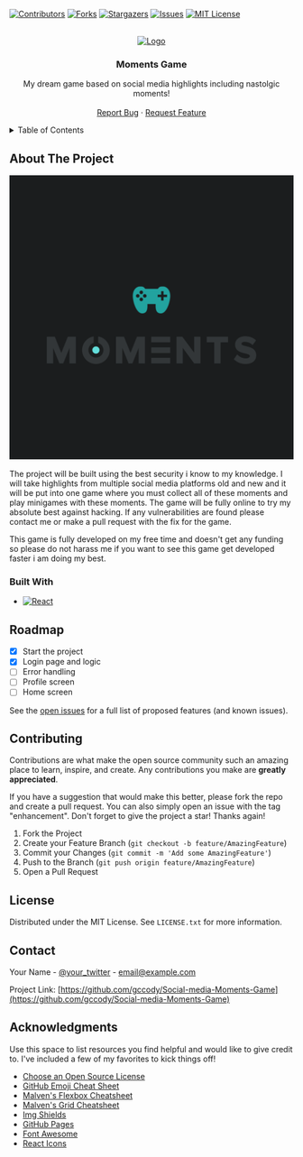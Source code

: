 [![Contributors][contributors-shield]][contributors-url]
[![Forks][forks-shield]][forks-url]
[![Stargazers][stars-shield]][stars-url]
[![Issues][issues-shield]][issues-url]
[![MIT License][license-shield]][license-url]



<!-- PROJECT LOGO -->
<br />
<div align="center">
  <a href="https://github.com/gccody/Social-media-Moments-Game">
    <img src="ExpoGame/src/assets/icon.png" alt="Logo" width="80" height="80">
  </a>

  <h3 align="center">Moments Game</h3>

  <p align="center">
    My dream game based on social media highlights including nastolgic moments!
    <br />
    <br />
    <a href="https://github.com/gccody/Social-media-Moments-Game/issues">Report Bug</a>
    ·
    <a href="https://github.com/gccody/Social-media-Moments-Game/issues">Request Feature</a>
  </p>
</div>



<!-- TABLE OF CONTENTS -->
<details>
  <summary>Table of Contents</summary>
  <ol>
    <li>
      <a href="#about-the-project">About The Project</a>
      <ul>
        <li><a href="#built-with">Built With</a></li>
      </ul>
    </li>
    <li>
      <a href="#getting-started">Getting Started</a>
      <ul>
        <li><a href="#prerequisites">Prerequisites</a></li>
        <li><a href="#installation">Installation</a></li>
      </ul>
    </li>
    <li><a href="#usage">Usage</a></li>
    <li><a href="#roadmap">Roadmap</a></li>
    <li><a href="#contributing">Contributing</a></li>
    <li><a href="#license">License</a></li>
    <li><a href="#contact">Contact</a></li>
    <li><a href="#acknowledgments">Acknowledgments</a></li>
  </ol>
</details>



<!-- ABOUT THE PROJECT -->
## About The Project

[![Product Name Screen Shot][product-screenshot]](https://example.com)

The project will be built using the best security i know to my knowledge. I will take highlights from multiple social media platforms old and new and it will be put into one game where you must collect all of these moments and play minigames with these moments. The game will be fully online to try my absolute best against hacking. If any vulnerabilities are found please contact me or make a pull request with the fix for the game.

This game is fully developed on my free time and doesn't get any funding so please do not harass me if you want to see this game get developed faster i am doing my best.



### Built With

* [![React][React.js]][React-url]

<!-- ROADMAP -->
## Roadmap

- [x] Start the project
- [x] Login page and logic
- [ ] Error handling
- [ ] Profile screen
- [ ] Home screen

See the [open issues](https://github.com/gccody/Social-media-Moments-Game/issues) for a full list of proposed features (and known issues).



<!-- CONTRIBUTING -->
## Contributing

Contributions are what make the open source community such an amazing place to learn, inspire, and create. Any contributions you make are **greatly appreciated**.

If you have a suggestion that would make this better, please fork the repo and create a pull request. You can also simply open an issue with the tag "enhancement".
Don't forget to give the project a star! Thanks again!

1. Fork the Project
2. Create your Feature Branch (`git checkout -b feature/AmazingFeature`)
3. Commit your Changes (`git commit -m 'Add some AmazingFeature'`)
4. Push to the Branch (`git push origin feature/AmazingFeature`)
5. Open a Pull Request



<!-- LICENSE -->
## License

Distributed under the MIT License. See `LICENSE.txt` for more information.



<!-- CONTACT -->
## Contact

Your Name - [@your_twitter](https://twitter.com/gccody2010) - email@example.com

Project Link: [https://github.com/gccody/Social-media-Moments-Game](https://github.com/gccody/Social-media-Moments-Game)



<!-- ACKNOWLEDGMENTS -->
## Acknowledgments

Use this space to list resources you find helpful and would like to give credit to. I've included a few of my favorites to kick things off!

* [Choose an Open Source License](https://choosealicense.com)
* [GitHub Emoji Cheat Sheet](https://www.webpagefx.com/tools/emoji-cheat-sheet)
* [Malven's Flexbox Cheatsheet](https://flexbox.malven.co/)
* [Malven's Grid Cheatsheet](https://grid.malven.co/)
* [Img Shields](https://shields.io)
* [GitHub Pages](https://pages.github.com)
* [Font Awesome](https://fontawesome.com)
* [React Icons](https://react-icons.github.io/react-icons/search)



<!-- MARKDOWN LINKS & IMAGES -->
<!-- https://www.markdownguide.org/basic-syntax/#reference-style-links -->
[contributors-shield]: https://img.shields.io/github/contributors/gccody/Social-media-Moments-Game.svg?style=for-the-badge
[contributors-url]: https://github.com/gccody/Social-media-Moments-Game/graphs/contributors
[forks-shield]: https://img.shields.io/github/forks/gccody/Social-media-Moments-Game.svg?style=for-the-badge
[forks-url]: https://github.com/gccody/Social-media-Moments-Game/network/members
[stars-shield]: https://img.shields.io/github/stars/gccody/Social-media-Moments-Game.svg?style=for-the-badge
[stars-url]: https://github.com/gccody/Social-media-Moments-Game/stargazers
[issues-shield]: https://img.shields.io/github/issues/gccody/Social-media-Moments-Game.svg?style=for-the-badge
[issues-url]: https://github.com/gccody/Social-media-Moments-Game/issues
[license-shield]: https://img.shields.io/github/license/gccody/Social-media-Moments-Game.svg?style=for-the-badge
[license-url]: https://github.com/gccody/Social-media-Moments-Game/blob/master/LICENSE.txt
[product-screenshot]: ExpoGame/assets/icon.png
[React.js]: https://img.shields.io/badge/React%20Native-20232A?style=for-the-badge&logo=react&logoColor=61DAFB
[React-url]: https://reactnative.dev/
